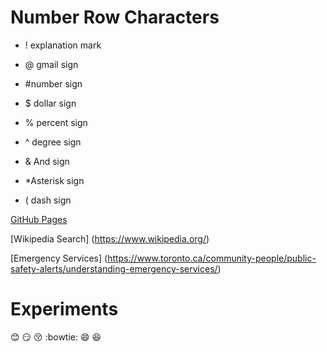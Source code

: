 # Number Row Characters

- ! explanation mark

- @ gmail sign

- #number sign

- $ dollar sign

- % percent sign

- ^ degree sign

- & And sign

-  *Asterisk sign
  
- ( dash sign

[GitHub Pages](https://pages.github.com/)

[Wikipedia Search] (https://www.wikipedia.org/)

[Emergency Services] (https://www.toronto.ca/community-people/public-safety-alerts/understanding-emergency-services/)

# Experiments

:blush: :smirk: :kissing_closed_eyes: :bowtie: :smile: :laughing: 
